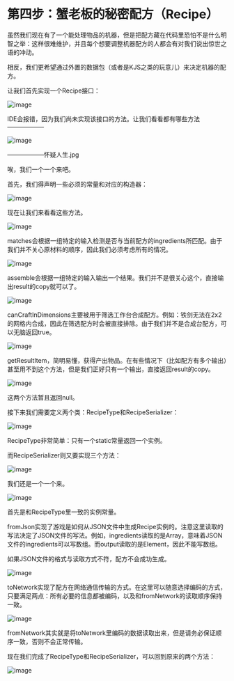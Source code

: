 
# 第四步：蟹老板的秘密配方（Recipe）

虽然我们现在有了一个能处理物品的机器，但是把配方藏在代码里恐怕不是什么明智之举：这样很难维护，并且每个想要调整机器配方的人都会有对我们说出惊世之语的冲动。

相反，我们更希望通过外置的数据包（或者是KJS之类的玩意儿）来决定机器的配方。

让我们首先实现一个Recipe接口：

![image](https://github.com/user-attachments/assets/0dee05f7-801f-4084-9f73-d056488684ae)

IDE会报错，因为我们尚未实现该接口的方法。让我们看看都有哪些方法——————

![image](https://github.com/user-attachments/assets/d97f4d6d-61ab-4c13-9d7d-d1128789bdb1)

——————怀疑人生.jpg

唉，我们一个一个来吧。

首先，我们得声明一些必须的常量和对应的构造器：

![image](https://github.com/user-attachments/assets/88cb70e8-268d-4bf8-8be9-ea1276f58241)

现在让我们来看看这些方法。

![image](https://github.com/user-attachments/assets/657ab97d-1af8-47a5-88d7-ee7a3dbdc591)

matches会根据一组特定的输入检测是否与当前配方的ingredients所匹配。由于我们并不关心原材料的顺序，因此我们必须考虑所有的情况。

![image](https://github.com/user-attachments/assets/75dac711-5be5-43fc-8663-613bf2bc7586)

assemble会根据一组特定的输入输出一个结果。我们并不是很关心这个，直接输出result的copy就可以了。

![image](https://github.com/user-attachments/assets/430a7764-f465-40e7-8a1f-40e95415431b)

canCraftInDimensions主要被用于筛选工作台合成配方。例如：铁剑无法在2x2的网格内合成，因此在筛选配方时会被直接排除。由于我们并不是合成台配方，可以无脑返回true。

![image](https://github.com/user-attachments/assets/cd1f07ab-7db7-4fb3-bab5-13f2ce8f8734)

getResultItem，简明易懂，获得产出物品。在有些情况下（比如配方有多个输出）甚至用不到这个方法，但是我们正好只有一个输出，直接返回result的copy。

![image](https://github.com/user-attachments/assets/40678601-710e-48cc-9586-365568409c6e)

这两个方法暂且返回null。

接下来我们需要定义两个类：RecipeType和RecipeSerializer：

![image](https://github.com/user-attachments/assets/4b270ee3-7046-40f5-9947-bb093df64343)

RecipeType非常简单：只有一个static常量返回一个实例。

而RecipeSerializer则又要实现三个方法：

![image](https://github.com/user-attachments/assets/16289800-c5e4-417a-a2af-b6e70529ad08)

我们还是一个一个来。

![image](https://github.com/user-attachments/assets/d84454be-3a61-40cf-88df-aa477ba5de31)

首先是和RecipeType里一致的实例常量。

fromJson实现了游戏是如何从JSON文件中生成Recipe实例的。注意这里读取的写法决定了JSON文件的写法。例如，ingredients读取的是Array，意味着JSON文件的ingredients可以写数组。而output读取的是Element，因此不能写数组。

如果JSON文件的格式与读取方式不符，配方不会成功生成。

![image](https://github.com/user-attachments/assets/187c13d9-5b9f-43ea-a86a-71a739649377)

toNetwork实现了配方在网络通信传输的方式。在这里可以随意选择编码的方式，只要满足两点：所有必要的信息都被编码，以及和fromNetwork的读取顺序保持一致。

![image](https://github.com/user-attachments/assets/9364640f-1afe-402c-bc7d-3c88b7caace4)

fromNetwork其实就是将toNetwork里编码的数据读取出来，但是请务必保证顺序一致，否则不会正常传输。

现在我们完成了RecipeType和RecipeSerializer，可以回到原来的两个方法：

![image](https://github.com/user-attachments/assets/698335e5-6959-43f4-a10d-bf4e4690a026)
